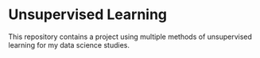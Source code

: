# Unsupervised Learning
This repository contains a project using multiple methods of unsupervised learning for my data science studies.
